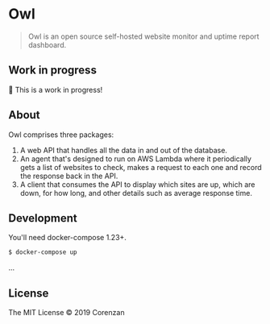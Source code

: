 # Owl

> Owl is an open source self-hosted website monitor and uptime report dashboard.

## Work in progress

🚨️ This is a work in progress!

## About

Owl comprises three packages:

1. A web API that handles all the data in and out of the database.
2. An agent that's designed to run on AWS Lambda where it periodically gets a list of websites to check, makes a request to each one and record the response back in the API.
3. A client that consumes the API to display which sites are up, which are down, for how long, and other details such as average response time.

## Development

You'll need docker-compose 1.23+.

```sh
$ docker-compose up
```

...

## License

The MIT License © 2019 Corenzan
